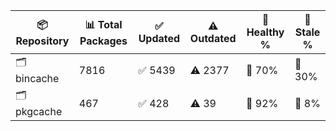 | 📦 Repository | 📊 Total Packages | ✅ Updated | ⚠️ Outdated | 💚 Healthy % | 🔴 Stale % |
|---------------|-------------------|------------|-------------|-------------|------------|
| 🗂️ bincache | 7816 | ✅ 5439 | ⚠️ 2377 | 💚 70% | 🔴 30% |
| 🗂️ pkgcache | 467 | ✅ 428 | ⚠️ 39 | 💚 92% | 🔴 8% |
